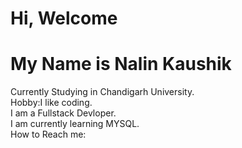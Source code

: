 # Hi, Welcome
# My Name is Nalin Kaushik 

Currently Studying in Chandigarh University.  
Hobby:I like coding.  
I am a Fullstack Devloper.  
I am currently learning MYSQL.  
How to Reach me:
